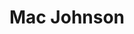 ---
permalink: false
cardImage: /assets/images/image-7.png
title: Mac Johnson
description: Prototyper
tags: employees
---
